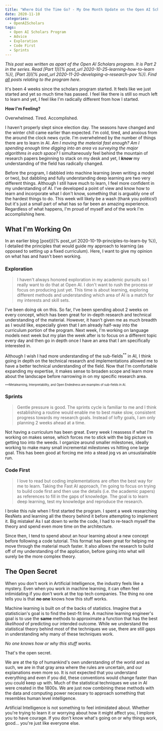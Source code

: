 ```yaml
---
title: "Where Did the Time Go? - My One Month Update on the Open AI Scholars Program"
date: 2020-11-10
categories:
  - OpenAIScholars
tags:
  - Open AI Scholars Program
  - Advice
  - Exploration
  - Code First
  - Sprints
---
```


*This post was written as apart of the Open AI Scholars program. It is Part 2 in the series. Read [Part 1]({% post_url 2020-10-25-learning-how-to-learn %}), [Part 3]({% post_url 2020-11-20-developing-a-research-pov %}). Find [all](/tags/#open-ai-scholars-program) posts relating to the program here.*

It's been 4 weeks since the scholars program started. It feels like we just started and yet so much time has passed. I feel like there is still so much left to learn and yet, I feel like I'm radically different from how I started.

**How I'm Feeling?**

Overwhelmed. Tired. Accomplished.

I haven't properly slept since election day. The seasons have changed and the winter chill came earlier than expected. I'm cold, tired, and anxious from the around the clock news cycle. I'm overwhelmed by the number of things there are to learn in AI. *Am I moving the material fast enough? Am I spending enough time digging into an area vs surveying the major algorithms in each space?* I simultaneously feel behind the mountain of research papers beginning to stack on my desk and yet, I ***know*** my understanding of the field has radically changed.

Before the program, I dabbled into machine learning (even writing a model or two), but dabbling and fully understanding deep learning are two very different things. Although I still have much to learn, I feel more confident in my understanding of AI. I've developed a point of view and know how to learn and incorporate what I don't know, something that is arguably one of the hardest things to do. This week will likely be a wash (thank you politics!) but it's just a small part of what has so far been an amazing experience. Regardless of what happens, I'm proud of myself and of the work I'm accomplishing here.

## What I'm Working On

In an earlier blog [post]({% post_url 2020-10-19-principles-to-learn-by %}), I detailed the principles that would guide my approach to learning (as opposed to setting up a fixed curriculum). Here, I want to give my opinion on what has and hasn't been working.

### Exploration

>I haven't always honored exploration in my academic pursuits so I really want to do that at Open AI. I don't want to rush the process or focus on producing just yet. This time is about learning, exploring different methods and understanding which area of AI is a match for my interests and skill sets.

I've been doing ok on this. So far, I've been spending about 2 weeks on every concept, which has been great for in-depth research and technical understanding of the material. However, it hasn't given me as much breadth as I would like, especially given that I am already half-way into the curriculum portion of the program. Next week, I'm working on language models next week but my plan the week after is to focus on a different topic every day and then go in depth once I have an area that I am specifically interested in.

Although I wish I had more understanding of the sub-fields<sup>**</sup> in AI, I think going in depth on the technical research and implementations allowed me to have a better technical understanding of the field. Now that I'm comfortable expanding my expertise, it makes sense to broaden scope and learn more about the landscape before narrowing in on my specific research area.

<sub><sup>**Metalearning, Interpretability, and Open Endedness are examples of sub-fields in AI.</sup></sub>

### Sprints

>Gentle pressure is good. The sprints cycle is familiar to me and I think establishing a routine would enable me to best make slow, consistent progress towards my research goals. Instead of lofty goals, I am only planning 2 weeks ahead at a time.

Not having a curriculum has been great. Every week I reassess if what I'm working on makes sense, which forces me to stick with the big picture vs getting too into the weeds. I organize around smaller milestones, ideally working to make many small incremental milestones vs hitting one large goal. This has been good at forcing me into a stead jog vs an unsustainable run.

### Code First

>I love to read but coding implementations are often the best way for  me to learn. Taking the Fast AI approach, I'm going to focus on trying to build code first and then use the details (i.e. the academic papers) as references to fill in the gaps of knowledge. The goal is to learn deep learning, test my knowledge and reproduce the research.

I broke this rule when I first started the program. I spent a week researching ResNets and learning all the theory behind it before attempting to implement it. Big mistake! As I sat down to write the code, I had to re-teach myself the theory and spend even more time on the architecture.

Since then, I tend to spend about an hour learning about a new concept before following a code tutorial. This format has been great for helping me move through the material much faster. It also allows the research to build off of my understanding of the application, before going into what will surely be the more complex theory.

## The Open Secret

When you don't work in Artificial Intelligence, the industry feels like a mystery. Even when you work in machine learning, it can often feel intimidating if you don't work at the top tech companies. The thing no one tells you is that **no one** knows how this stuff works.

Machine learning is built on of the backs of statistics. Imagine that a statistician's goal is to find the best-fit line. A machine learning engineer's goal is to use the **same** methods to approximate a function that has the best *likelihood* of predicting our intended outcome. While we understand the statistical theory behind most of the techniques we use, there are still gaps in understanding why many of these techniques work.

*No one knows how or why this stuff works.*

That's the open secret.

We are at the tip of humankind's own understanding of the world and as such, we are in that gray area where the rules are uncertain, and our explanations even more so. It is not expected that you understand everything and even if you did, these conventions would change faster than you could keep up with. Much of the statistical techniques we use in AI were created in the 1800s. We are just now combining these methods with the data and computing power necessary to approach something that resembles human level intelligence.

Artificial Intelligence is not something to feel intimidated about. Whether you're trying to learn it or worrying about how it might affect you, I implore you to have courage. If you don't know what's going on or why things work, good... you're just like everyone else.
